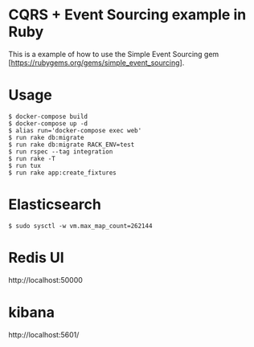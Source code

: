# CQRS + Event Sourcing example in Ruby

This is a example of how to use the Simple Event Sourcing gem [https://rubygems.org/gems/simple_event_sourcing].

# Usage

    $ docker-compose build
    $ docker-compose up -d
    $ alias run='docker-compose exec web'
    $ run rake db:migrate
    $ run rake db:migrate RACK_ENV=test
    $ run rspec --tag integration
    $ run rake -T
    $ run tux
    $ run rake app:create_fixtures

# Elasticsearch  
    $ sudo sysctl -w vm.max_map_count=262144

# Redis UI

  http://localhost:50000

# kibana

  http://localhost:5601/
